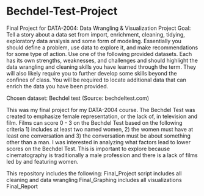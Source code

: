 # Bechdel-Test-Project
Final Project for DATA-2004: Data Wrangling & Visualization 
Project Goal: Tell a story about a data set from import, enrichment, cleaning, tidying, exploratory data analysis and some form of modeling. Essentially you should define a problem, use data to explore it, and make recommendations for some type of action. Use one of the following provided datasets. Each has its own strengths, weaknesses, and challenges and should highlight the data wrangling and cleaning skills you have learned through the term. They will also likely require you to further develop some skills beyond the confines of class. You will be required to locate additional data that can enrich the data you have been provided.

Chosen dataset: Bechdel test (Source: bechdeltest.com)

This was my final project for my DATA-2004 course. The Bechdel Test was created to emphasize female representation, or the lack of, in television and film. Films can score 0 - 3 on the Bechdel Test based on the following criteria 1) includes at least two named women, 2) the women must have at least one conversation and 3) the conversation must be about something other than a man. I was interested in analyzing what factors lead to lower scores on the Bechdel Test. This is important to explore because cinematography is traditionally a male profession and there is a lack of films led by and featuring women.

This repository includes the following:
Final_Project script includes all cleaning and data wrangling
Final_Graphing includes all visualizations
Final_Report
